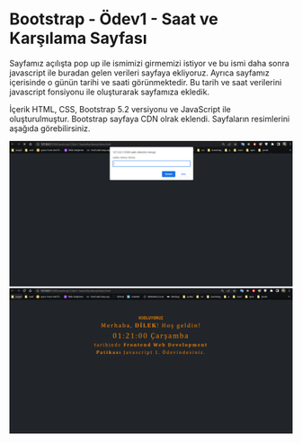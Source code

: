 # Bootstrap - Ödev1 - Saat ve Karşılama Sayfası
Sayfamız açılışta pop up ile ismimizi girmemizi istiyor ve bu ismi daha sonra javascript ile buradan gelen verileri sayfaya ekliyoruz.
Ayrıca sayfamız içerisinde o günün tarihi ve saati görünmektedir. Bu tarih ve saat verilerini javascript fonsiyonu ile oluşturarak sayfamıza ekledik.

İçerik HTML, CSS, Bootstrap 5.2 versiyonu ve JavaScript ile oluşturulmuştur. Bootstrap sayfaya CDN olrak eklendi. Sayfaların resimlerini aşağıda görebilirsiniz.

 ![Screenshot](screenshots/1.PNG)
 ![Screenshot](screenshots/2.PNG)